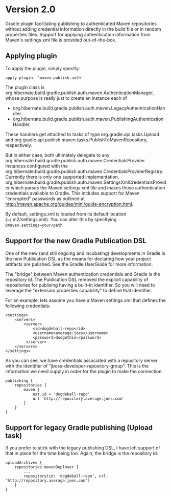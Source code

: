 Version 2.0
===========

Gradle plugin facilitating publishing to authenticated Maven repositories without adding credential information
directly in the build file or in random properties files.  Support for applying authentication information from
Maven's settings.xml file is provided out-of-the-box.


Applying plugin
---------------

To apply the plugin, simply specify:

    apply plugin: 'maven-publish-auth'

The plugin class is org.hibernate.build.gradle.publish.auth.maven.AuthenticationManager, whose purpose is really just
to create an instance each of
* org.hibernate.build.gradle.publish.auth.maven.LegacyAuthenticationHandler
* org.hibernate.build.gradle.publish.auth.maven.PublishingAuthenticationHandler

These handlers get attached to tasks of type org.gradle.api.tasks.Upload and
org.gradle.api.publish.maven.tasks.PublishToMavenRepository, respectively.

But in either case, both ultimately delegate to any org.hibernate.build.gradle.publish.auth.maven.CredentialsProvider
instances configured with the org.hibernate.build.gradle.publish.auth.maven.CredentialsProviderRegistry.  Currently
there is only one supported implementation, org.hibernate.build.gradle.publish.auth.maven.SettingsXmlCredentialsProvider
which parses the Maven settings.xml file and makes those authentication credentials available to Gradle.  This
includes support for Maven "encrypted" passwords as outlined at
http://maven.apache.org/guides/mini/guide-encryption.html.

By default, settings.xml is loaded from its default location (~/.m2/settings.xml).  You can alter this by specifying
```-Dmaven.settings=your/path```.


Support for the new Gradle Publication DSL
------------------------------------------

One of the new (and still ongoing and incubating) developments in Gradle is the new Publication DSL as the means for
declaring how your project artifacts are pulished.  See the Gradle UserGuide for more information.

The "bridge" between Maven authentication credentials and Gradle is the repository id.  The Publication DSL removed
the explicit capability of repositories for publising having a built-in identifier.  So you will need to leverage the
"extension properties capability" to define that identifier.

For an example, lets assume you have a Maven settings.xml that defines the following credentials:

    <settings>
        <servers>
            <server>
                <id>dogdeball-repo</id>
                <username>average-joes</username>
                <password>dodgethis</password>
             </server>
        </servers>
    </settings>

As you can see, we have credentials associated with a repository server with the identifier of
"jboss-developer-repository-group".  This is the information we need supply in order for the plugin to make the
connection.

    publishing {
        repositories {
            maven {
                ext.id = 'dogdeball-repo'
                url 'http://repository.average.joes.com'
            }
        }
    }



Support for legacy Gradle publishing (Upload task)
--------------------------------------------------

If you prefer to stick with the legacy publishing DSL, I have left support of that in place for the time being too.
Again, the bridge is the repository id.

    uploadArchives {
        repositories.mavenDeployer {
            ...
            repository(id: 'dogdeball-repo', url: 'http://repository.average.joes.com')
        }
    }


